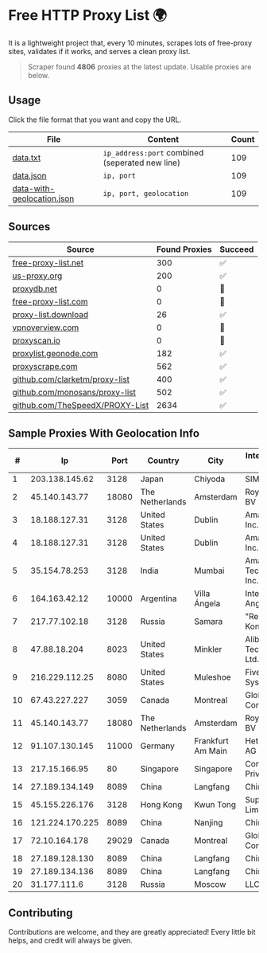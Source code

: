 
# Free HTTP Proxy List 🌍

It is a lightweight project that, every 10 minutes, scrapes lots of free-proxy sites, validates if it works, and serves a clean proxy list.


> Scraper found **4806** proxies at the latest update. Usable proxies are below.

## Usage

Click the file format that you want and copy the URL.


|File|Content|Count|
|----|-------|-----|
|[data.txt](https://raw.githubusercontent.com/themiralay/Proxy-List-World/master/data.txt)|`ip_address:port` combined (seperated new line)|109|
|[data.json](https://raw.githubusercontent.com/themiralay/Proxy-List-World/master/data.json)|`ip, port`|109|
|[data-with-geolocation.json](https://raw.githubusercontent.com/themiralay/Proxy-List-World/master/data-with-geolocation.json)|`ip, port, geolocation`|109|

## Sources

|Source|Found Proxies|Succeed|
|------|-------------|-------|
|[free-proxy-list.net](https://free-proxy-list.net)|300|✅|
|[us-proxy.org](https://www.us-proxy.org)|200|✅|
|[proxydb.net](http://proxydb.net)|0|🚫|
|[free-proxy-list.com](https://free-proxy-list.com/?page=&port=&type%5B%5D=http&type%5B%5D=https&up_time=0&search=Search)|0|🚫|
|[proxy-list.download](https://www.proxy-list.download/HTTP)|26|✅|
|[vpnoverview.com](https://vpnoverview.com/privacy/anonymous-browsing/free-proxy-servers)|0|🚫|
|[proxyscan.io](https://www.proxyscan.io)|0|🚫|
|[proxylist.geonode.com](https://proxylist.geonode.com/api/proxy-list?limit=300&page=1&sort_by=lastChecked&sort_type=desc&protocols=http,https)|182|✅|
|[proxyscrape.com](https://api.proxyscrape.com/v2/?request=displayproxies&protocol=http&timeout=10000&country=all&ssl=all&anonymity=all)|562|✅|
|[github.com/clarketm/proxy-list](https://raw.githubusercontent.com/clarketm/proxy-list/master/proxy-list-raw.txt)|400|✅|
|[github.com/monosans/proxy-list](https://raw.githubusercontent.com/monosans/proxy-list/main/proxies/http.txt)|502|✅|
|[github.com/TheSpeedX/PROXY-List](https://raw.githubusercontent.com/TheSpeedX/PROXY-List/master/http.txt)|2634|✅|


## Sample Proxies With Geolocation Info

|#|Ip|Port|Country|City|Internet Service Provider|
|-|--|----|-------|----|-------------------------|
|1|203.138.145.62|3128|Japan|Chiyoda|SIMPLEIA|
|2|45.140.143.77|18080|The Netherlands|Amsterdam|RoyaleHosting BV|
|3|18.188.127.31|3128|United States|Dublin|Amazon.com, Inc.|
|4|18.188.127.31|3128|United States|Dublin|Amazon.com, Inc.|
|5|35.154.78.253|3128|India|Mumbai|Amazon Technologies Inc.|
|6|164.163.42.12|10000|Argentina|Villa Ángela|Interret Villa Angela SRL|
|7|217.77.102.18|3128|Russia|Samara|"Region Svyaz Konsalt" LLC|
|8|47.88.18.204|8023|United States|Minkler|Alibaba (US) Technology Co., Ltd.|
|9|216.229.112.25|8080|United States|Muleshoe|Five Area Systems, LLC|
|10|67.43.227.227|3059|Canada|Montreal|GloboTech Communications|
|11|45.140.143.77|18080|The Netherlands|Amsterdam|RoyaleHosting BV|
|12|91.107.130.145|11000|Germany|Frankfurt Am Main|Hetzner Online AG|
|13|217.15.166.95|80|Singapore|Singapore|Contabo Asia Private Limited|
|14|27.189.134.149|8089|China|Langfang|Chinanet|
|15|45.155.226.176|3128|Hong Kong|Kwun Tong|Superhub Limited|
|16|121.224.170.225|8089|China|Nanjing|China Telecom|
|17|72.10.164.178|29029|Canada|Montreal|GloboTech Communications|
|18|27.189.128.130|8089|China|Langfang|Chinanet|
|19|27.189.134.136|8089|China|Langfang|Chinanet|
|20|31.177.111.6|3128|Russia|Moscow|LLC Smart Ape|



## Contributing

Contributions are welcome, and they are greatly appreciated! Every
little bit helps, and credit will always be given.

